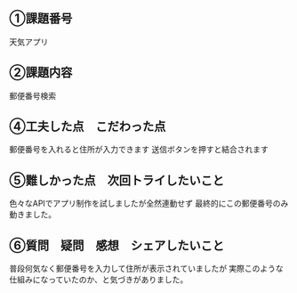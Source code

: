 ## ①課題番号
天気アプリ

## ②課題内容
郵便番号検索

## ④工夫した点　こだわった点
郵便番号を入れると住所が入力できます
送信ボタンを押すと結合されます

## ⑤難しかった点　次回トライしたいこと
色々なAPIでアプリ制作を試しましたが全然連動せず
最終的にこの郵便番号のみ動きました。

## ⑥質問　疑問　感想　シェアしたいこと
普段何気なく郵便番号を入力して住所が表示されていましたが
実際このような仕組みになっていたのか、と気づきがありました。
